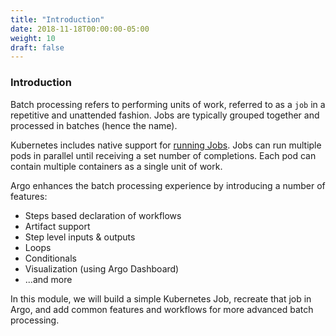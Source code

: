 ```yaml
---
title: "Introduction"
date: 2018-11-18T00:00:00-05:00
weight: 10
draft: false
---
```


### Introduction

Batch processing refers to performing units of work, referred to as a `job` in a repetitive and unattended fashion. Jobs are typically grouped together and processed in batches (hence the name).

Kubernetes includes native support for [running Jobs](https://kubernetes.io/docs/concepts/workloads/controllers/jobs-run-to-completion/). Jobs can run multiple pods in parallel until receiving a set number of completions. Each pod can contain multiple containers as a single unit of work.

Argo enhances the batch processing experience by introducing a number of features:

* Steps based declaration of workflows
* Artifact support
* Step level inputs & outputs
* Loops
* Conditionals
* Visualization (using Argo Dashboard)
* ...and more

In this module, we will build a simple Kubernetes Job, recreate that job in Argo, and add common features and workflows for more advanced batch processing.